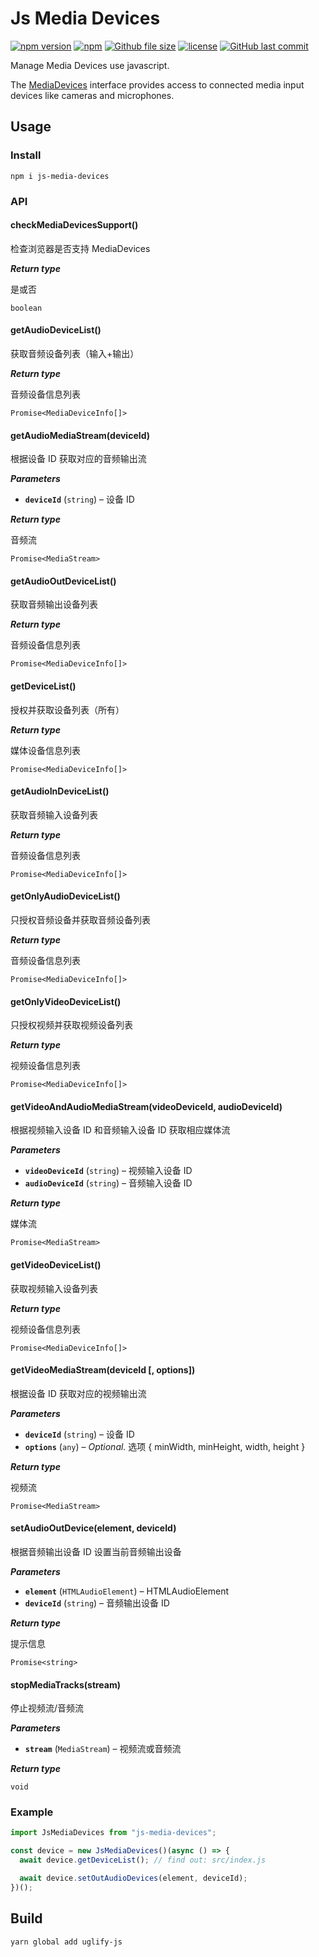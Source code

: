 # Js Media Devices

[![npm version](https://img.shields.io/npm/v/js-media-devices.svg?style=flat-square)](https://www.npmjs.org/package/js-media-devices)
[![npm](https://img.shields.io/npm/dt/js-media-devices.svg?style=flat-square)](http://npm-stat.com/charts.html?package=js-media-devices)
[![Github file size](https://img.shields.io/github/size/yi-ge/js-media-devices/bin/js-media-devices.min.js.svg?style=flat-square)](https://github.com/yi-ge/js-media-devices/blob/master/bin/js-media-devices.min.js)
[![license](https://img.shields.io/github/license/yi-ge/js-media-devices.svg?style=flat-square)](https://github.com/yi-ge/js-media-devices/blob/master/LICENSE)
[![GitHub last commit](https://img.shields.io/github/last-commit/yi-ge/js-media-devices.svg?style=flat-square)](https://github.com/yi-ge/js-media-devices)

Manage Media Devices use javascript.

The [MediaDevices](https://developer.mozilla.org/en-US/docs/Web/API/MediaDevices) interface provides access to connected media input devices like cameras and microphones.

## Usage

### Install

```
npm i js-media-devices
```

### API

#### checkMediaDevicesSupport()

检查浏览器是否支持 MediaDevices

**_Return type_**

是或否

```
boolean
```

#### getAudioDeviceList()

获取音频设备列表（输入+输出）

**_Return type_**

音频设备信息列表

```
Promise<MediaDeviceInfo[]>
```

#### getAudioMediaStream(deviceId)

根据设备 ID 获取对应的音频输出流

**_Parameters_**

- **`deviceId`** (`string`) – 设备 ID

**_Return type_**

音频流

```
Promise<MediaStream>
```

#### getAudioOutDeviceList()

获取音频输出设备列表

**_Return type_**

音频设备信息列表

```
Promise<MediaDeviceInfo[]>
```

#### getDeviceList()

授权并获取设备列表（所有）

**_Return type_**

媒体设备信息列表

```
Promise<MediaDeviceInfo[]>
```

#### getAudioInDeviceList()

获取音频输入设备列表

**_Return type_**

音频设备信息列表

```
Promise<MediaDeviceInfo[]>
```

#### getOnlyAudioDeviceList()

只授权音频设备并获取音频设备列表

**_Return type_**

音频设备信息列表

```
Promise<MediaDeviceInfo[]>
```

#### getOnlyVideoDeviceList()

只授权视频并获取视频设备列表

**_Return type_**

视频设备信息列表

```
Promise<MediaDeviceInfo[]>
```

#### getVideoAndAudioMediaStream(videoDeviceId, audioDeviceId)

根据视频输入设备 ID 和音频输入设备 ID 获取相应媒体流

**_Parameters_**

- **`videoDeviceId`** (`string`) – 视频输入设备 ID
- **`audioDeviceId`** (`string`) – 音频输入设备 ID

**_Return type_**

媒体流

```
Promise<MediaStream>
```

#### getVideoDeviceList()

获取视频输入设备列表

**_Return type_**

视频设备信息列表

```
Promise<MediaDeviceInfo[]>
```

#### getVideoMediaStream(deviceId [, options])

根据设备 ID 获取对应的视频输出流

**_Parameters_**

- **`deviceId`** (`string`) – 设备 ID
- **`options`** (`any`) – _Optional._ 选项 { minWidth, minHeight, width, height }

**_Return type_**

视频流

```
Promise<MediaStream>
```

#### setAudioOutDevice(element, deviceId)

根据音频输出设备 ID 设置当前音频输出设备

**_Parameters_**

- **`element`** (`HTMLAudioElement`) – HTMLAudioElement
- **`deviceId`** (`string`) – 音频输出设备 ID

**_Return type_**

提示信息

```
Promise<string>
```

#### stopMediaTracks(stream)

停止视频流/音频流

**_Parameters_**

- **`stream`** (`MediaStream`) – 视频流或音频流

**_Return type_**

```
void
```

### Example

```javascript
import JsMediaDevices from "js-media-devices";

const device = new JsMediaDevices()(async () => {
  await device.getDeviceList(); // find out: src/index.js

  await device.setOutAudioDevices(element, deviceId);
})();
```

## Build

```bash
yarn global add uglify-js
```
